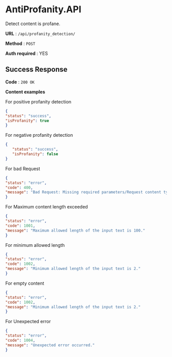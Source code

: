 # AntiProfanity.API
Detect content is profane.

**URL** : `/api/profanity_detection/`

**Method** : `POST`

**Auth required** : YES

## Success Response

**Code** : `200 OK`

**Content examples**

For positive profanity detection

```json
{
"status": "success",
"isProfanity": true
}
```

For negative profanity detection

```json
{
   "status": "success",
   "isProfanity": false
}
```

For bad Request

```json
{
"status": "error",
"code": 400,
"message": "Bad Request: Missing required parameters/Request content type is not allowed."
}
```

For Maximum content length exceeded

```json
{
"status": "error",
"code": 1001,
"message": "Maximum allowed length of the input text is 100."
}
```
For minimum allowed length
```json
{
"status": "error",
"code": 1002,
"message": "Minimum allowed length of the input text is 2."
}
```
For empty content
```json
{
"status": "error",
"code": 1002,
"message": "Minimum allowed length of the input text is 2."
}
```
For Unexpected error
```json
{
"status": "error",
"code": 1004,
"message": "Unexpected error occurred."
}
```



